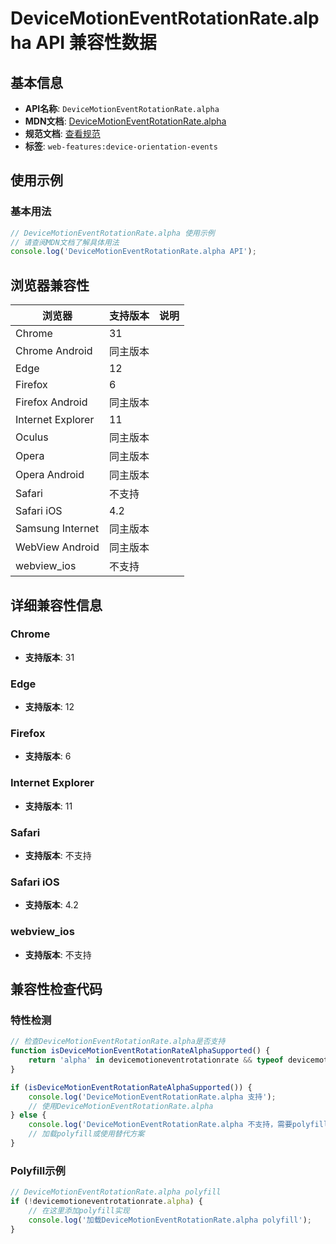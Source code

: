 # DeviceMotionEventRotationRate.alpha API 兼容性数据

## 基本信息

- **API名称**: `DeviceMotionEventRotationRate.alpha`
- **MDN文档**: [DeviceMotionEventRotationRate.alpha](https://developer.mozilla.org/docs/Web/API/DeviceMotionEventRotationRate/alpha)
- **规范文档**: [查看规范](https://w3c.github.io/deviceorientation/#dom-devicemotioneventrotationrate-alpha)
- **标签**: `web-features:device-orientation-events`

## 使用示例

### 基本用法

```javascript
// DeviceMotionEventRotationRate.alpha 使用示例
// 请查阅MDN文档了解具体用法
console.log('DeviceMotionEventRotationRate.alpha API');
```

## 浏览器兼容性

| 浏览器 | 支持版本 | 说明 |
|--------|----------|------|
| Chrome | 31 |  |
| Chrome Android | 同主版本 |  |
| Edge | 12 |  |
| Firefox | 6 |  |
| Firefox Android | 同主版本 |  |
| Internet Explorer | 11 |  |
| Oculus | 同主版本 |  |
| Opera | 同主版本 |  |
| Opera Android | 同主版本 |  |
| Safari | 不支持 |  |
| Safari iOS | 4.2 |  |
| Samsung Internet | 同主版本 |  |
| WebView Android | 同主版本 |  |
| webview_ios | 不支持 |  |

## 详细兼容性信息

### Chrome

- **支持版本**: 31

### Edge

- **支持版本**: 12

### Firefox

- **支持版本**: 6

### Internet Explorer

- **支持版本**: 11

### Safari

- **支持版本**: 不支持

### Safari iOS

- **支持版本**: 4.2

### webview_ios

- **支持版本**: 不支持

## 兼容性检查代码

### 特性检测

```javascript
// 检查DeviceMotionEventRotationRate.alpha是否支持
function isDeviceMotionEventRotationRateAlphaSupported() {
    return 'alpha' in devicemotioneventrotationrate && typeof devicemotioneventrotationrate.alpha === 'function';
}

if (isDeviceMotionEventRotationRateAlphaSupported()) {
    console.log('DeviceMotionEventRotationRate.alpha 支持');
    // 使用DeviceMotionEventRotationRate.alpha
} else {
    console.log('DeviceMotionEventRotationRate.alpha 不支持，需要polyfill');
    // 加载polyfill或使用替代方案
}
```

### Polyfill示例

```javascript
// DeviceMotionEventRotationRate.alpha polyfill
if (!devicemotioneventrotationrate.alpha) {
    // 在这里添加polyfill实现
    console.log('加载DeviceMotionEventRotationRate.alpha polyfill');
}
```

